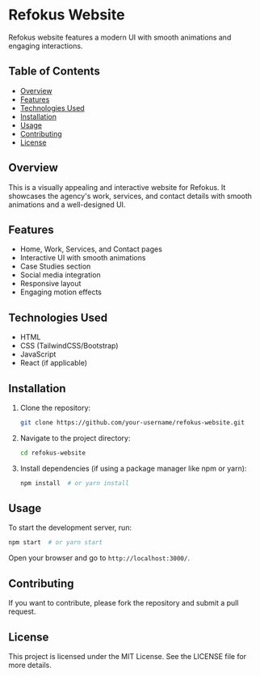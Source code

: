 # Refokus Website

Refokus  website features a modern UI with smooth animations and engaging interactions.

## Table of Contents
- [Overview](#overview)
- [Features](#features)
- [Technologies Used](#technologies-used)
- [Installation](#installation)
- [Usage](#usage)
- [Contributing](#contributing)
- [License](#license)

## Overview
This is a visually appealing and interactive website for Refokus. It showcases the agency's work, services, and contact details with smooth animations and a well-designed UI.

## Features
- Home, Work, Services, and Contact pages
- Interactive UI with smooth animations
- Case Studies section
- Social media integration
- Responsive layout
- Engaging motion effects

## Technologies Used
- HTML
- CSS (TailwindCSS/Bootstrap)
- JavaScript
- React (if applicable)

## Installation
1. Clone the repository:
   ```bash
   git clone https://github.com/your-username/refokus-website.git
   ```
2. Navigate to the project directory:
   ```bash
   cd refokus-website
   ```
3. Install dependencies (if using a package manager like npm or yarn):
   ```bash
   npm install  # or yarn install
   ```

## Usage
To start the development server, run:
```bash
npm start  # or yarn start
```
Open your browser and go to `http://localhost:3000/`.

## Contributing
If you want to contribute, please fork the repository and submit a pull request.

## License
This project is licensed under the MIT License. See the LICENSE file for more details.
